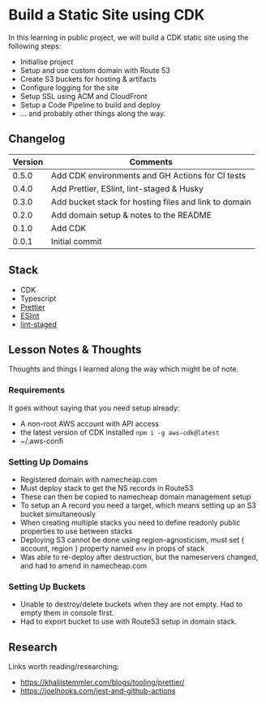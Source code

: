 # Build a Static Site using CDK

In this learning in public project, we will build a CDK static site using the following steps:

- Initialise project
- Setup and use custom domain with Route 53
- Create S3 buckets for hosting & artifacts
- Configure logging for the site
- Setup SSL using ACM and CloudFront
- Setup a Code Pipeline to build and deploy
- ... and probably other things along the way.

## Changelog

| Version | Comments                                              |
| ------- | ----------------------------------------------------- |
| 0.5.0   | Add CDK environments and GH Actions for CI tests      |
| 0.4.0   | Add Prettier, ESlint, lint-staged & Husky             |
| 0.3.0   | Add bucket stack for hosting files and link to domain |
| 0.2.0   | Add domain setup & notes to the README                |
| 0.1.0   | Add CDK                                               |
| 0.0.1   | Initial commit                                        |

## Stack

- CDK
- Typescript
- [Prettier](https://prettier.io/)
- [ESlint](https://eslint.org/)
- [lint-staged](https://github.com/okonet/lint-staged)

## Lesson Notes & Thoughts

Thoughts and things I learned along the way which might be of note.

### Requirements

It goes without saying that you need setup already:

- A non-root AWS account with API access
- the latest version of CDK installed `npm i -g aws-cdk@latest`
- ~/.aws-confi

### Setting Up Domains

- Registered domain with namecheap.com
- Must deploy stack to get the NS records in Route53
- These can then be copied to namecheap domain management setup
- To setup an A record you need a target, which means setting up an S3 bucket simultaneously
- When creating multiple stacks you need to define readonly public properties to use between stacks
- Deploying S3 cannot be done using region-agnosticism, must set { account, region } property named `env` in props of stack
- Was able to re-deploy after destruction, but the nameservers changed, and had to amend in namecheap.com

### Setting Up Buckets

- Unable to destroy/delete buckets when they are not empty. Had to empty them in console first.
- Had to export bucket to use with Route53 setup in domain stack.

## Research

Links worth reading/researching:

- https://khalilstemmler.com/blogs/tooling/prettier/
- https://joelhooks.com/jest-and-github-actions
